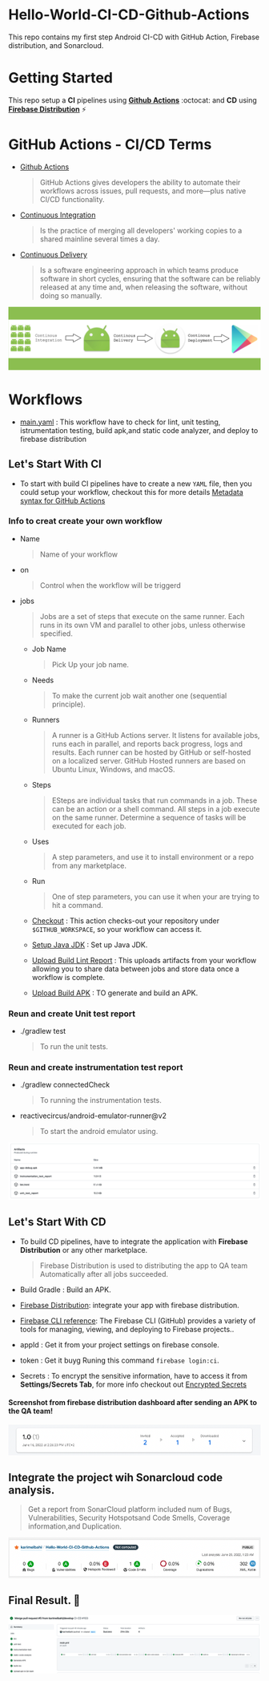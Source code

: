 # Hello-World-CI-CD-Github-Actions
This repo contains my first step Android CI-CD with GitHub Action, Firebase distribution, and Sonarcloud.

# Getting Started 

This repo setup a **CI** pipelines using [**Github Actions**](https://github.com/features/actions) :octocat: and **CD** using [**Firebase Distribution**](https://firebase.google.com/docs/app-distribution) ⚡

# GitHub Actions - CI/CD Terms

  * [Github Actions](https://resources.github.com/downloads/What-is-GitHub.Actions_.Benefits-and-examples.pdf)

    > GitHub Actions gives developers the ability to automate their workflows across issues, pull requests, and more—plus native CI/CD functionality.

  * [Continuous Integration](https://en.wikipedia.org/wiki/Continuous_integration)

    > Is the practice of merging all developers' working copies to a shared mainline several times a day.

 * [Continuous Delivery](https://en.wikipedia.org/wiki/Continuous_delivery)

    > Is a software engineering approach in which teams produce software in short cycles, 
    > ensuring that the software can be reliably released at any time and, when releasing the software, without doing so manually.


 ![CI/CD](https://github.com/karimelbahi/Hello-World-CI-CD-Github-Actions/blob/main/IMG/Android_CI.webp)


# Workflows 

  * [main.yaml](https://github.com/karimelbahi/Hello-World-CI-CD-Github-Actions/blob/main/.github/workflows/main.yml) : This workflow have to check for lint, unit testing, istrumentation testing, build apk,and static code analyzer, and deploy to firebase distribution

## Let's Start With CI

  * To start with build CI pipelines have to create a new `YAML` file, then you could setup your workflow, checkout this for more details [Metadata syntax for GitHub Actions](https://docs.github.com/en/actions/creating-actions/metadata-syntax-for-github-actions)
 
### Info to creat create your own workflow
   * Name

      > Name of your workflow 

   * on 

     > Control when the workflow will be triggerd

   * jobs
   
     > Jobs are a set of steps that execute on the same runner. Each runs in its own VM and parallel to other jobs, unless otherwise specified.

        * Job Name
   
            > Pick Up your job name.

        * Needs
   
            > To make the current job wait another one (sequential principle).

        * Runners
   
            > A runner is a GitHub Actions server. It listens for available jobs, runs each in parallel, and reports back progress, logs and
             results. Each runner can be hosted by GitHub or self-hosted on a localized server. GitHub Hosted runners are based on Ubuntu Linux,
             Windows, and macOS.

        * Steps
   
            > ESteps are individual tasks that run commands in a job. These can be an action or a shell command. All steps in a job execute on the same runner.
            > Determine a sequence of tasks will be executed for each job.
        
        * Uses
   
            > A step parameters, and use it to install environment or a repo from any marketplace.

        * Run

            > One of step parameters, you can use it when your are trying to hit a command.
         
      * [Checkout](https://github.com/marketplace/actions/checkout) : This action checks-out your repository under `$GITHUB_WORKSPACE`, so your workflow can access it.
      * [Setup Java JDK](https://github.com/marketplace/actions/setup-java-jdk) : Set up Java JDK.
      * [Upload Build Lint Report](https://github.com/marketplace/actions/upload-a-build-artifact) : This uploads artifacts from your workflow allowing you to share data between jobs and store data once a workflow is complete.
      * [Upload Build APK](https://github.com/marketplace/actions/release-apk) : TO generate and build an APK.

### Reun and create Unit test report

   * ./gradlew test

      > To run the unit tests.

### Reun and create instrumentation test report

   * ./gradlew connectedCheck

      > To running the instrumentation tests.

   * reactivecircus/android-emulator-runner@v2

      > To start the android emulator using.


![Reports-APk](https://github.com/karimelbahi/Hello-World-CI-CD-Github-Actions/blob/main/IMG/Reports_APK.png)


## Let's Start With CD

   * To build CD pipelines, have to integrate the application with **Firebase Distribution** or any other marketplace.

      > Firebase Distribution is used to distributing the app to QA team Automatically after all jobs succeeded. 

   * Build Gradle : Build an APK.
   * [Firebase Distribution](https://firebase.google.com/docs/app-distribution): integrate your app with firebase distribution.
   * [Firebase CLI reference](https://firebase.google.com/docs/cli): The Firebase CLI (GitHub) provides a variety of tools for managing, viewing, and deploying to Firebase projects..
   * appId : Get it from your project settings on firebase console.
   * token : Get it buyg Runing this command `firebase login:ci`.
   * Secrets : To encrypt the sensitive information, have to access it from **Settings/Secrets Tab**, for more info checkout out [Encrypted Secrets](https://docs.github.com/en/actions/security-guides/encrypted-secrets)

   #### Screenshot from firebase distribution dashboard after sending an APK to the QA team!
   
   ![CD](https://github.com/karimelbahi/Hello-World-CI-CD-Github-Actions/blob/main/IMG/Firebase_distribution_CD.png)


## Integrate the project wih Sonarcloud code analysis. 
  
  > Get a report from SonarCloud platform included num of Bugs, Vulnerabilities, Security Hotspotsand Code Smells, Coverage information,and Duplication.
  
  ![Sonarcloud](https://github.com/karimelbahi/Hello-World-CI-CD-Github-Actions/blob/develop/IMG/Sonarcloud.png)

## Final Result. :rocket:	

  ![Final -Result](https://github.com/karimelbahi/Hello-World-CI-CD-Github-Actions/blob/main/IMG/Final_Result.png)
